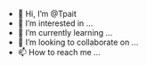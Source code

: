 - 👋 Hi, I’m @Tpait
- 👀 I’m interested in ...
- 🌱 I’m currently learning ...
- 💞️ I’m looking to collaborate on ...
- 📫 How to reach me ...

<!---
Tpait/Tpait is a ✨ special ✨ repository because its `README.md` (this file) appears on your GitHub profile.
You can click the Preview link to take a look at your changes.
--->
